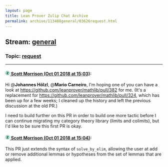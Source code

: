 ```yaml
---
layout: page
title: Lean Prover Zulip Chat Archive 
permalink: archive/113488general/03626request.html
---
```


## Stream: [general](index.html)
### Topic: [request](03626request.html)

---

#### [![Click to go to Zulip](../../assets/img/zulip2.png) Scott Morrison (Oct 01 2018 at 15:03)](https://leanprover.zulipchat.com/#narrow/stream/113488-general/topic/request/near/134968732):
Hi @**Johannes Hölzl**, @**Mario Carneiro**, I'm hoping one of you can have a look at <https://github.com/leanprover/mathlib/pull/382> for me. (It's a replacement for https://github.com/leanprover/mathlib/pull/324, which has been up for a few weeks; I cleaned up the history and left the previous discussion at the old PR.)

I need to build further on this PR in order to build one more tactic before I can continue migrating my category theory library (limits and colimits), but I'd like to be sure this first PR is okay.

#### [![Click to go to Zulip](../../assets/img/zulip2.png) Scott Morrison (Oct 01 2018 at 15:04)](https://leanprover.zulipchat.com/#narrow/stream/113488-general/topic/request/near/134968782):
This PR just extends the syntax of `solve_by_elim`, allowing the user at add or remove additional lemmas or hypotheses from the set of lemmas that are applied.

